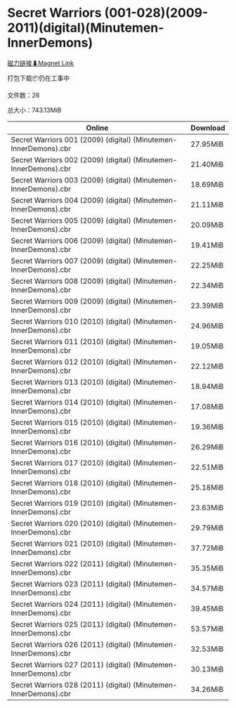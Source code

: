 # Secret Warriors (001-028)(2009-2011)(digital)(Minutemen-InnerDemons)

[磁力链接⬇Magnet Link](magnet:?xt=urn:btih:b9c96b37337ddc69bae0b1155143abda25432493&dn=Secret%20Warriors%20%28001-028%29%282009-2011%29%28digital%29%28Minutemen-InnerDemons%29)

打包下载📦仍在工事中

文件数：28

总大小：743.13MiB

Online | Download
--- | ---
Secret Warriors 001 (2009) (digital) (Minutemen-InnerDemons).cbr | 27.95MiB
Secret Warriors 002 (2009) (digital) (Minutemen-InnerDemons).cbr | 21.40MiB
Secret Warriors 003 (2009) (digital) (Minutemen-InnerDemons).cbr | 18.69MiB
Secret Warriors 004 (2009) (digital) (Minutemen-InnerDemons).cbr | 21.11MiB
Secret Warriors 005 (2009) (digital) (Minutemen-InnerDemons).cbr | 20.09MiB
Secret Warriors 006 (2009) (digital) (Minutemen-InnerDemons).cbr | 19.41MiB
Secret Warriors 007 (2009) (digital) (Minutemen-InnerDemons).cbr | 22.25MiB
Secret Warriors 008 (2009) (digital) (Minutemen-InnerDemons).cbr | 22.34MiB
Secret Warriors 009 (2009) (digital) (Minutemen-InnerDemons).cbr | 23.39MiB
Secret Warriors 010 (2010) (digital) (Minutemen-InnerDemons).cbr | 24.96MiB
Secret Warriors 011 (2010) (digital) (Minutemen-InnerDemons).cbr | 19.05MiB
Secret Warriors 012 (2010) (digital) (Minutemen-InnerDemons).cbr | 22.12MiB
Secret Warriors 013 (2010) (digital) (Minutemen-InnerDemons).cbr | 18.94MiB
Secret Warriors 014 (2010) (digital) (Minutemen-InnerDemons).cbr | 17.08MiB
Secret Warriors 015 (2010) (digital) (Minutemen-InnerDemons).cbr | 19.36MiB
Secret Warriors 016 (2010) (digital) (Minutemen-InnerDemons).cbr | 26.29MiB
Secret Warriors 017 (2010) (digital) (Minutemen-InnerDemons).cbr | 22.51MiB
Secret Warriors 018 (2010) (digital) (Minutemen-InnerDemons).cbr | 25.18MiB
Secret Warriors 019 (2010) (digital) (Minutemen-InnerDemons).cbr | 23.63MiB
Secret Warriors 020 (2010) (digital) (Minutemen-InnerDemons).cbr | 29.79MiB
Secret Warriors 021 (2010) (digital) (Minutemen-InnerDemons).cbr | 37.72MiB
Secret Warriors 022 (2011) (digital) (Minutemen-InnerDemons).cbr | 35.35MiB
Secret Warriors 023 (2011) (digital) (Minutemen-InnerDemons).cbr | 34.57MiB
Secret Warriors 024 (2011) (digital) (Minutemen-InnerDemons).cbr | 39.45MiB
Secret Warriors 025 (2011) (digital) (Minutemen-InnerDemons).cbr | 53.57MiB
Secret Warriors 026 (2011) (digital) (Minutemen-InnerDemons).cbr | 32.53MiB
Secret Warriors 027 (2011) (digital) (Minutemen-InnerDemons).cbr | 30.13MiB
Secret Warriors 028 (2011) (digital) (Minutemen-InnerDemons).cbr | 34.26MiB